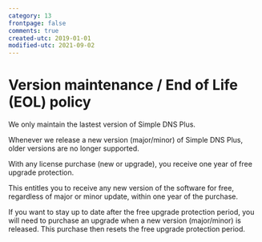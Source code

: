 ```yaml
---
category: 13
frontpage: false
comments: true
created-utc: 2019-01-01
modified-utc: 2021-09-02
---
```

# Version maintenance / End of Life (EOL) policy

We only maintain the lastest version of Simple DNS Plus.

Whenever we release a new version (major/minor) of Simple DNS Plus, older versions are no longer supported.

With any license purchase (new or upgrade), you receive one year of free upgrade protection.

This entitles you to receive any new version of the software for free, regardless of major or minor update, within one year of the purchase.

If you want to stay up to date after the free upgrade protection period, you will need to purchase an upgrade when a new version (major/minor) is released. This purchase then resets the free upgrade protection period.


